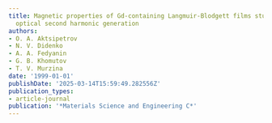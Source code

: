 ```yaml
---
title: Magnetic properties of Gd-containing Langmuir-Blodgett films studied by magneto-induced
  optical second harmonic generation
authors:
- O. A. Aktsipetrov
- N. V. Didenko
- A. A. Fedyanin
- G. B. Khomutov
- T. V. Murzina
date: '1999-01-01'
publishDate: '2025-03-14T15:59:49.282556Z'
publication_types:
- article-journal
publication: '*Materials Science and Engineering C*'
---
```

